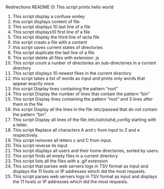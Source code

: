 Redirections README
0) This script prints hello world
1) This script display a confuse smiley
2) this script displays content of file
4) This script displays 10 last line of a file
5) This script displays10 first line of a file
6) This script display the third line of iacta file
7) this script creats a file with a content
8) this script saves current states of directories
9) This script duplicate the last line of a file
10) This script delete all files with extension .js
11) This script count a nunber of directories an sub-directories in a current directory
12) This script displays 10 newest fikes in the current directory
13) this script takes a list of words as input and prints only words that appear exactly once.
14) this script Display lines containing the pattern “root” 
15) This script Display the number of lines that contain the pattern “bin”
16) This script Display lines containing the pattern “root” and 3 lines after them in the file
17) this script Display all the lines in the file /etc/passwd that do not contain the pattern “bin”.
18) This script Display all lines of the file /etc/ssh/sshd_config starting with a letter.
19) This script Replace all characters A and c from input to Z and e respectively.
20) This script removes all letters c and C from input.
21) This script reverse its input
22) This script displays all users and their home directories, sorted by users.
100) This script finds all empty files in a current directory
101) This script lists all the files with a .gif extension
102) This script that parses web servers logs in TSV format as input and displays the 11 hosts or IP addresses which did the most requests.
103) This script parses web servers logs in TSV format as input and displays the 11 hosts or IP addresses which did the most requests.

